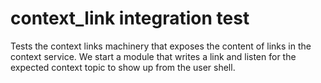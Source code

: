 # context_link integration test

Tests the context links machinery that exposes the content of links in the
context service. We start a module that writes a link and listen for the
expected context topic to show up from the user shell.
